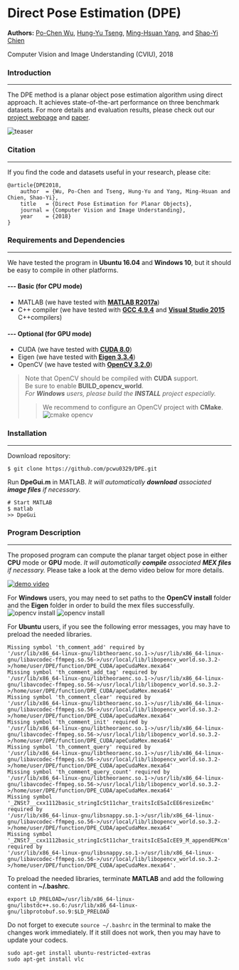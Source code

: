 # Direct Pose Estimation (DPE)
**Authors:** [Po-Chen Wu](http://media.ee.ntu.edu.tw/personal/pcwu/), [Hung-Yu Tseng](https://sites.google.com/site/hytseng0509/), [Ming-Hsuan Yang](http://faculty.ucmerced.edu/mhyang/), and [Shao-Yi Chien](http://www.ee.ntu.edu.tw/profile?id=101)

Computer Vision and Image Understanding (CVIU), 2018

### Introduction
---
The DPE method is a planar object pose estimation algorithm using direct approach. It achieves state-of-the-art performance on three benchmark datasets. For more details and evaluation results, please check out our [project webpage](http://media.ee.ntu.edu.tw/research/DPE/) and [paper](http://media.ee.ntu.edu.tw/personal/pcwu/research/cviu2018_dpe/cviu2018_dpe.pdf).

![teaser](http://media.ee.ntu.edu.tw/research/DPE/images/teaser/total.jpg)

### Citation
---
If you find the code and datasets useful in your research, please cite:
    
    @article{DPE2018,
        author  = {Wu, Po-Chen and Tseng, Hung-Yu and Yang, Ming-Hsuan and Chien, Shao-Yi}, 
        title   = {Direct Pose Estimation for Planar Objects}, 
        journal = {Computer Vision and Image Understanding},
        year    = {2018}
    }

### Requirements and Dependencies
---
We have tested the program in **Ubuntu 16.04** and **Windows 10**, but it should be easy to compile in other platforms.

#### --- Basic (for CPU mode)
* MATLAB (we have tested with [**MATLAB R2017a**](https://www.mathworks.com/downloads/web_downloads/select_release?mode=gwylf))
* C++ compiler (we have tested with [**GCC 4.9.4**](https://packages.ubuntu.com/xenial/gcc-4.9) and [**Visual Studio 2015**](https://www.visualstudio.com/vs/older-downloads/)  C++compilers)

#### --- Optional (for GPU mode)
* CUDA (we have tested with [**CUDA 8.0**](https://developer.nvidia.com/cuda-toolkit-archive))
* Eigen  (we have tested with [**Eigen  3.3.4**](http://eigen.tuxfamily.org/index.php?title=Main_Page))
* OpenCV (we have tested with [**OpenCV 3.2.0**](https://opencv.org/releases.html))  

> Note that OpenCV should be compiled with **CUDA** support.  
> Be sure to enable **BUILD_opencv_world**.  
> *For **Windows** users, please build the **INSTALL** project especially.*
>> We recommend to configure an OpenCV project with **CMake**.  
>> ![cmake opencv](http://media.ee.ntu.edu.tw/research/DPE/images/cmake_opencv.png)  


### Installation
---
Download repository:

    $ git clone https://github.com/pcwu0329/DPE.git

Run **DpeGui.m** in MATLAB. *It will automatically **download** associated **image files** if necessary.*

    # Start MATLAB
    $ matlab
    >> DpeGui

### Program Description
---
The proposed program can compute the planar target object pose in either **CPU** mode or **GPU** mode. *It will automatically **compile** associated **MEX files** if necessary.* Please take a look at the demo video below for more details.

[![demo video](http://img.youtube.com/vi/odlP_01DD4A/0.jpg)](http://www.youtube.com/watch?v=odlP_01DD4A)

For **Windows** users,  you may need to set paths to the **OpenCV install** folder and the **Eigen** folder in order to build the mex files successfully.
![opencv install](http://media.ee.ntu.edu.tw/research/DPE/images/opencv_install_folder.png)
![opencv install](http://media.ee.ntu.edu.tw/research/DPE/images/eigen_folder.png)

For **Ubuntu** users, if you see the following error messages, you may have to preload the needed libraries.
```
Missing symbol 'th_comment_add' required by
'/usr/lib/x86_64-linux-gnu/libtheoraenc.so.1->/usr/lib/x86_64-linux-gnu/libavcodec-ffmpeg.so.56->/usr/local/lib/libopencv_world.so.3.2->/home/user/DPE/function/DPE_CUDA/apeCudaMex.mexa64'
Missing symbol 'th_comment_add_tag' required by
'/usr/lib/x86_64-linux-gnu/libtheoraenc.so.1->/usr/lib/x86_64-linux-gnu/libavcodec-ffmpeg.so.56->/usr/local/lib/libopencv_world.so.3.2->/home/user/DPE/function/DPE_CUDA/apeCudaMex.mexa64'
Missing symbol 'th_comment_clear' required by
'/usr/lib/x86_64-linux-gnu/libtheoraenc.so.1->/usr/lib/x86_64-linux-gnu/libavcodec-ffmpeg.so.56->/usr/local/lib/libopencv_world.so.3.2->/home/user/DPE/function/DPE_CUDA/apeCudaMex.mexa64'
Missing symbol 'th_comment_init' required by
'/usr/lib/x86_64-linux-gnu/libtheoraenc.so.1->/usr/lib/x86_64-linux-gnu/libavcodec-ffmpeg.so.56->/usr/local/lib/libopencv_world.so.3.2->/home/user/DPE/function/DPE_CUDA/apeCudaMex.mexa64'
Missing symbol 'th_comment_query' required by
'/usr/lib/x86_64-linux-gnu/libtheoraenc.so.1->/usr/lib/x86_64-linux-gnu/libavcodec-ffmpeg.so.56->/usr/local/lib/libopencv_world.so.3.2->/home/user/DPE/function/DPE_CUDA/apeCudaMex.mexa64'
Missing symbol 'th_comment_query_count' required by
'/usr/lib/x86_64-linux-gnu/libtheoraenc.so.1->/usr/lib/x86_64-linux-gnu/libavcodec-ffmpeg.so.56->/usr/local/lib/libopencv_world.so.3.2->/home/user/DPE/function/DPE_CUDA/apeCudaMex.mexa64'
Missing symbol '_ZNSt7__cxx1112basic_stringIcSt11char_traitsIcESaIcEE6resizeEmc' required by
'/usr/lib/x86_64-linux-gnu/libsnappy.so.1->/usr/lib/x86_64-linux-gnu/libavcodec-ffmpeg.so.56->/usr/local/lib/libopencv_world.so.3.2->/home/user/DPE/function/DPE_CUDA/apeCudaMex.mexa64'
Missing symbol '_ZNSt7__cxx1112basic_stringIcSt11char_traitsIcESaIcEE9_M_appendEPKcm' required by
'/usr/lib/x86_64-linux-gnu/libsnappy.so.1->/usr/lib/x86_64-linux-gnu/libavcodec-ffmpeg.so.56->/usr/local/lib/libopencv_world.so.3.2->/home/user/DPE/function/DPE_CUDA/apeCudaMex.mexa64'. 
``` 
To preload the needed libraries, terminate **MATLAB** and add the following content in **~/.bashrc**.
```
export LD_PRELOAD=/usr/lib/x86_64-linux-gnu/libstdc++.so.6:/usr/lib/x86_64-linux-gnu/libprotobuf.so.9:$LD_PRELOAD
```
Do not forget to execute `source ~/.bashrc` in the terminal to make the changes work immediately.
If it still does not work, then you may have to update your codecs.
```
sudo apt-get install ubuntu-restricted-extras
sudo apt-get install vlc
```